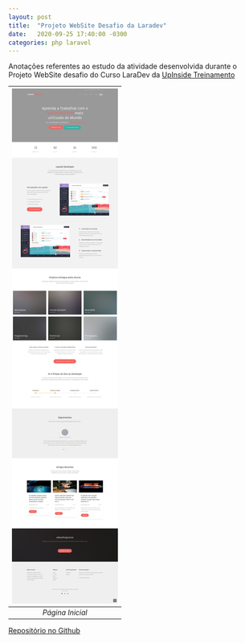 ```yaml
---
layout: post
title:  "Projeto WebSite Desafio da Laradev"
date:   2020-09-25 17:40:00 -0300
categories: php laravel
---
```


Anotações referentes ao estudo da atividade desenvolvida durante o Projeto WebSite desafio do Curso LaraDev da [UpInside Treinamento](https://www.upinside.com.br/)

| ![Página Inicial do Projeto](https://github.com/dhelly/laradev_website_desafio/raw/master/git_assets/first_page_v2.png) | 
|:--:| 
| *Página Inicial* |

[Repositório no Github](https://github.com/dhelly/laradev_website_desafio)
